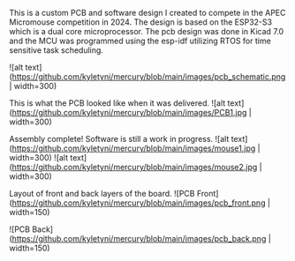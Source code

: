 This is a custom PCB and software design I created to compete in the APEC Micromouse competition in 2024. 
The design is based on the ESP32-S3 which is a dual core microprocessor. 
The pcb design was done in Kicad 7.0 and the MCU was programmed using the esp-idf utilizing RTOS for time sensitive task scheduling.

![alt text](https://github.com/kyletyni/mercury/blob/main/images/pcb_schematic.png | width=300)
 
This is what the PCB looked like when it was delivered.
![alt text](https://github.com/kyletyni/mercury/blob/main/images/PCB1.jpg | width=300)

Assembly complete! Software is still a work in progress.
![alt text](https://github.com/kyletyni/mercury/blob/main/images/mouse1.jpg | width=300)
![alt text](https://github.com/kyletyni/mercury/blob/main/images/mouse2.jpg | width=300)

Layout of front and back layers of the board.
![PCB Front](https://github.com/kyletyni/mercury/blob/main/images/pcb_front.png | width=150)

![PCB Back](https://github.com/kyletyni/mercury/blob/main/images/pcb_back.png | width=150)

